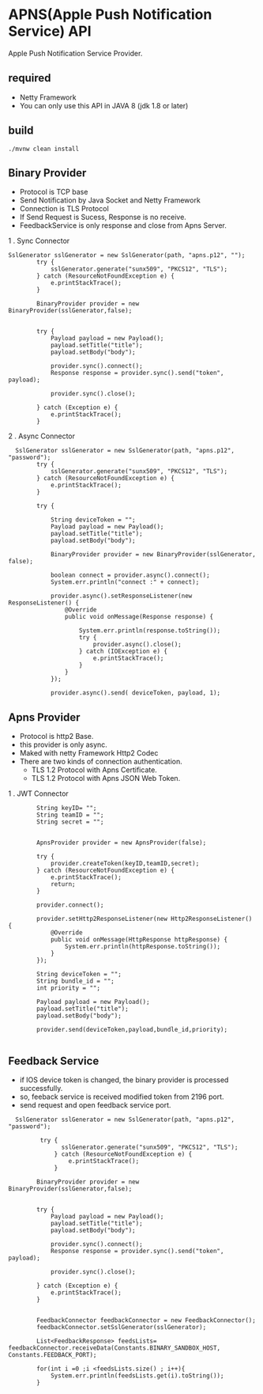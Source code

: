 
# APNS(Apple Push Notification Service) API
Apple Push Notification Service Provider.


## required
- Netty Framework
- You can only use this API in JAVA 8 (jdk 1.8 or later)

## build

```
./mvnw clean install
```

## Binary Provider 

- Protocol is TCP base
- Send Notification by Java Socket and Netty Framework
- Connection is TLS Protocol
- If Send Request is Sucess, Response is no receive.
- FeedbackService is only response and close from Apns Server.


1 . Sync Connector

```
SslGenerator sslGenerator = new SslGenerator(path, "apns.p12", "");
        try {
            sslGenerator.generate("sunx509", "PKCS12", "TLS");
        } catch (ResourceNotFoundException e) {
            e.printStackTrace();
        }

        BinaryProvider provider = new BinaryProvider(sslGenerator,false);


        try {
            Payload payload = new Payload();
            payload.setTitle("title");
            payload.setBody("body");

            provider.sync().connect();
            Response response = provider.sync().send("token", payload);

            provider.sync().close();

        } catch (Exception e) {
            e.printStackTrace();
        }
```

2 . Async Connector

```
  SslGenerator sslGenerator = new SslGenerator(path, "apns.p12", "password");
        try {
            sslGenerator.generate("sunx509", "PKCS12", "TLS");
        } catch (ResourceNotFoundException e) {
            e.printStackTrace();
        }

        try {

            String deviceToken = "";
            Payload payload = new Payload();
            payload.setTitle("title");
            payload.setBody("body");

            BinaryProvider provider = new BinaryProvider(sslGenerator, false);

            boolean connect = provider.async().connect();
            System.err.println("connect :" + connect);

            provider.async().setResponseListener(new ResponseListener() {
                @Override
                public void onMessage(Response response) {

                    System.err.println(response.toString());
                    try {
                        provider.async().close();
                    } catch (IOException e) {
                        e.printStackTrace();
                    }
                }
            });

            provider.async().send( deviceToken, payload, 1);
```

## Apns Provider

- Protocol is http2 Base.
- this provider is only async.
- Maked with netty Framework Http2 Codec
- There are two kinds of connection authentication.
    + TLS 1.2 Protocol with Apns Certificate.
    + TLS 1.2 Protocol with Apns JSON Web Token.



1 . JWT Connector

```
        String keyID= "";
        String teamID = "";
        String secret = "";


        ApnsProvider provider = new ApnsProvider(false);

        try {
            provider.createToken(keyID,teamID,secret);
        } catch (ResourceNotFoundException e) {
            e.printStackTrace();
            return;
        }

        provider.connect();

        provider.setHttp2ResponseListener(new Http2ResponseListener() {
            @Override
            public void onMessage(HttpResponse httpResponse) {
                System.err.println(httpResponse.toString());
            }
        });

        String deviceToken = "";
        String bundle_id = "";
        int priority = "";

        Payload payload = new Payload();
        payload.setTitle("title");
        payload.setBody("body");
          
        provider.send(deviceToken,payload,bundle_id,priority);
        
```


## Feedback Service

- if IOS device token is changed, the binary provider is processed successfully.
- so, feeback service is received modified token from 2196 port.
- send request and open feedback service port.

```
  SslGenerator sslGenerator = new SslGenerator(path, "apns.p12", "password");
        
         try {
               sslGenerator.generate("sunx509", "PKCS12", "TLS");
             } catch (ResourceNotFoundException e) {
                 e.printStackTrace();
             }
                
        BinaryProvider provider = new BinaryProvider(sslGenerator,false);


        try {
            Payload payload = new Payload();
            payload.setTitle("title");
            payload.setBody("body");

            provider.sync().connect();
            Response response = provider.sync().send("token", payload);

            provider.sync().close();

        } catch (Exception e) {
            e.printStackTrace();
        }
    

        FeedbackConnector feedbackConnector = new FeedbackConnector();
        feedbackConnector.setSslGenerator(sslGenerator);

        List<FeedbackResponse> feedsLists= feedbackConnector.receiveData(Constants.BINARY_SANDBOX_HOST, Constants.FEEDBACK_PORT);

        for(int i =0 ;i <feedsLists.size() ; i++){
            System.err.println(feedsLists.get(i).toString());
        }
```